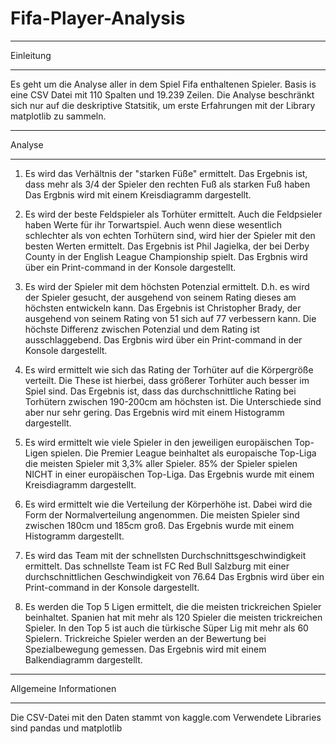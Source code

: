 # Fifa-Player-Analysis
**********************
Einleitung
**********************
Es geht um die Analyse aller in dem Spiel Fifa enthaltenen Spieler. Basis is eine CSV Datei mit 110 Spalten und 19.239 Zeilen.
Die Analyse beschränkt sich nur auf die deskriptive Statsitik, um erste Erfahrungen mit der Library matplotlib zu sammeln.

**********************
Analyse
***********************
1. Es wird das Verhältnis der "starken Füße" ermittelt. Das Ergebnis ist, dass mehr als 3/4 der Spieler den rechten Fuß als starken Fuß haben
Das Ergbnis wird mit einem Kreisdiagramm dargestellt.

2. Es wird der beste Feldspieler als Torhüter ermittelt. Auch die Feldpsieler haben Werte für ihr Torwartspiel. Auch wenn diese wesentlich schlechter als von echten Torhütern sind,
wird hier der Spieler mit den besten Werten ermittelt.
Das Ergebnis ist Phil Jagielka, der bei Derby County in der English League Championship spielt.
Das Ergbnis wird über ein Print-command in der Konsole dargestellt.

3. Es wird der Spieler mit dem höchsten Potenzial ermittelt. D.h. es wird der Spieler gesucht, der ausgehend von seinem Rating dieses am höchsten entwickeln kann.
Das Ergebnis ist Christopher Brady, der ausgehend von seinem Rating von 51 sich auf 77 verbessern kann. Die höchste Differenz zwischen Potenzial und dem Rating ist ausschlaggebend.
Das Ergbnis wird über ein Print-command in der Konsole dargestellt.

4. Es wird ermittelt wie sich das Rating der Torhüter auf die Körpergröße verteilt. Die These ist hierbei, dass größerer Torhüter auch besser im Spiel sind.
Das Ergebnis ist, dass das durchschnittliche Rating bei Torhütern zwischen 190-200cm am höchsten ist. Die Unterschiede sind aber nur sehr gering.
Das Ergebnis wird mit einem Histogramm dargestellt.

5. Es wird ermittelt wie viele Spieler in den jeweiligen europäischen Top-Ligen spielen. Die Premier League beinhaltet als europaische Top-Liga die meisten Spieler mit 3,3% aller Spieler.
85% der Spieler spielen NICHT in einer europäischen Top-Liga.
Das Ergebnis wurde mit einem Kreisdiagramm dargestellt.


6. Es wird ermittelt wie die Verteilung der Körperhöhe ist. Dabei wird die Form der Normalverteilung angenommen. Die meisten Spieler sind zwischen 180cm und 185cm groß.
Das Ergebnis wurde mit einem Histogramm dargestellt.

7. Es wird das Team mit der schnellsten Durchschnittsgeschwindigkeit ermittelt. Das schnellste Team ist FC Red Bull Salzburg mit einer durchschnittlichen Geschwindigkeit von 76.64
Das Ergbnis wird über ein Print-command in der Konsole dargestellt.

8. Es werden die Top 5 Ligen ermittelt, die die meisten trickreichen Spieler beinhaltet. Spanien hat mit mehr als 120 Spieler die meisten trickreichen Spieler. 
In den Top 5 ist auch die türkische Süper Lig mit mehr als 60 Spielern.
Trickreiche Spieler werden an der Bewertung bei Spezialbewegung gemessen.
Das Ergebnis wird mit einem Balkendiagramm dargestellt.


***************************************
Allgemeine Informationen
***************************************
Die CSV-Datei mit den Daten stammt von kaggle.com
Verwendete Libraries sind pandas und matplotlib

